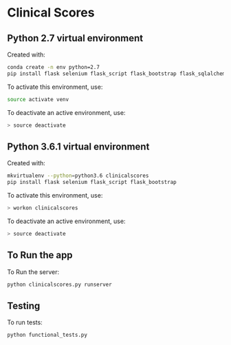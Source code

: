 Clinical Scores
===============

## Python 2.7 virtual environment

Created with:

```bash
conda create -n env python=2.7
pip install flask selenium flask_script flask_bootstrap flask_sqlalchemy
```

To activate this environment, use:
```bash
source activate venv
```

To deactivate an active environment, use:
```bash
> source deactivate
```

## Python 3.6.1 virtual environment

Created with:
```bash
mkvirtualenv --python=python3.6 clinicalscores
pip install flask selenium flask_script flask_bootstrap

```

To activate this environment, use:
```bash
> workon clinicalscores
```

To deactivate an active environment, use:
```bash
> source deactivate
```

## To Run the app
To Run the server:
```bash
python clinicalscores.py runserver
```

## Testing
To run tests:
```bash
python functional_tests.py
```